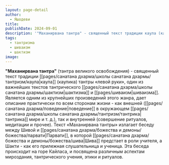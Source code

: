 ```yaml
---
layout: page-detail
author:
  - Яшодеви
title: 
publishDate: 2024-09-01
description: '"Маханирвана тантра" - священный текст традиции каула (каулика) тантры "левой руки", один из важнейших текстов традиции каула (тантры левой руки).'
tags:
  - тантризма
  - шиваизм
  - шактизм
image:
---
```

**"Маханирвана тантра"** (тантра великого освобождения) - священный текст традиции [[pages/санатана дхарма/школы санатана дхармы/тантризм/каула|каула]] (каулика) тантры «левой руки», один из важнейших текстов тантрического [[pages/санатана дхарма/школы санатана дхармы/шактизм|шактизма]] и [[pages/шиваизм|шиваизма]]. Является одним из крупнейших произведений этого жанра, дает описание практически по всем сторонам жизни - как внешней ([[pages/санатана дхарма/поведение|поведение]] в окружающем [[pages/санатана дхарма/школы санатана дхармы/тантризм/тантрика|тантрика]] мире и т. д.), так и внутренней (совершение ритуалов, медитации и прочее). Текст «Маханирвана тантры» излагает беседу между Шивой и [[pages/санатана дхарма/божества и демоны/божества/парвати|Парвати]], в которой [[pages/санатана дхарма/божества и демоны/божества/шива|Шива]] предстает в роли учителя, а Шакти - как его прилежная слушательница и ученица. Эта беседа происходит на горе Кайласа, и посвящена различным аспектам мироздания, тантрического учения, этики и ритуалов.

